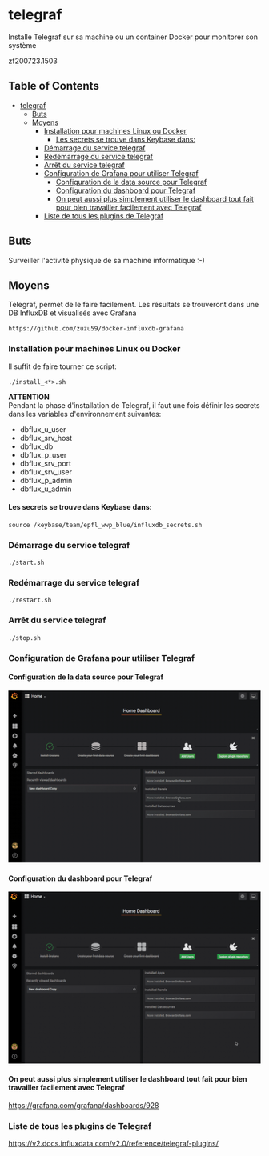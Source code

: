# telegraf
Installe Telegraf sur sa machine ou un container Docker pour monitorer son système

zf200723.1503

<!-- TOC titleSize:2 tabSpaces:2 depthFrom:1 depthTo:6 withLinks:1 updateOnSave:1 orderedList:0 skip:0 title:1 charForUnorderedList:* -->
## Table of Contents
* [telegraf](#telegraf)
  * [Buts](#buts)
  * [Moyens](#moyens)
    * [Installation pour machines Linux ou Docker](#installation-pour-machines-linux-ou-docker)
      * [Les secrets se trouve dans Keybase dans:](#les-secrets-se-trouve-dans-keybase-dans)
    * [Démarrage du service telegraf](#démarrage-du-service-telegraf)
    * [Redémarrage du service telegraf](#redémarrage-du-service-telegraf)
    * [Arrêt du service telegraf](#arrêt-du-service-telegraf)
    * [Configuration de Grafana pour utiliser Telegraf](#configuration-de-grafana-pour-utiliser-telegraf)
      * [Configuration de la data source pour Telegraf](#configuration-de-la-data-source-pour-telegraf)
      * [Configuration du dashboard pour Telegraf](#configuration-du-dashboard-pour-telegraf)
      * [On peut aussi plus simplement utiliser le dashboard tout fait pour bien travailler facilement avec Telegraf](#on-peut-aussi-plus-simplement-utiliser-le-dashboard-tout-fait-pour-bien-travailler-facilement-avec-telegraf)
    * [Liste de tous les plugins de Telegraf](#liste-de-tous-les-plugins-de-telegraf)
<!-- /TOC -->

## Buts
Surveiller l'activité physique de sa machine informatique :-)


## Moyens
Telegraf, permet de le faire facilement. Les résultats se trouveront dans une DB InfluxDB et visualisés avec Grafana
```
https://github.com/zuzu59/docker-influxdb-grafana
```


### Installation pour machines Linux ou Docker
Il suffit de faire tourner ce script:
```
./install_<*>.sh
```


**ATTENTION**<br>
Pendant la phase d'installation de Telegraf, il faut une fois définir les secrets dans les variables d'environnement suivantes:

* dbflux_u_user
* dbflux_srv_host
* dbflux_db
* dbflux_p_user
* dbflux_srv_port
* dbflux_srv_user
* dbflux_p_admin
* dbflux_u_admin


#### Les secrets se trouve dans Keybase dans:
```
source /keybase/team/epfl_wwp_blue/influxdb_secrets.sh
```


### Démarrage du service telegraf
```
./start.sh
```


### Redémarrage du service telegraf
```
./restart.sh
```


### Arrêt du service telegraf
```
./stop.sh
```


### Configuration de Grafana pour utiliser Telegraf
#### Configuration de la data source pour Telegraf
![Image](https://raw.githubusercontent.com/zuzu59/telegraf/master/img/grafana_configuration_data_source_telegraf.gif)


#### Configuration du dashboard pour Telegraf
![Image](https://raw.githubusercontent.com/zuzu59/telegraf/master/img/grafana_configuration_dashboard_telegraf.gif)


#### On peut aussi plus simplement utiliser le dashboard tout fait pour bien travailler facilement avec Telegraf

https://grafana.com/grafana/dashboards/928


### Liste de tous les plugins de Telegraf

https://v2.docs.influxdata.com/v2.0/reference/telegraf-plugins/
